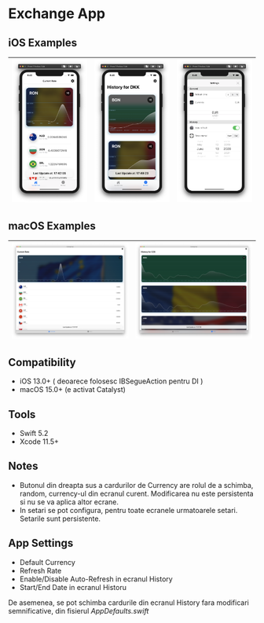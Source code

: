 # Exchange App

## iOS Examples

| ![ios1](img/ios1.png "ios1") | ![ios2](img/ios2.png "ios2") | ![ios2](img/ios3.png "ios3") |
|:---:|:---:|:---:|

## macOS Examples

| ![mac1](img/mac1.png "ios1") | ![mac2](img/mac2.png "mac2") |
|:---:|:---:|

## Compatibility
* iOS 13.0+ ( deoarece folosesc IBSegueAction pentru DI )
* macOS 15.0+ (e activat Catalyst)

## Tools
* Swift 5.2
* Xcode 11.5+

## Notes

* Butonul din dreapta sus a cardurilor de Currency are rolul de a schimba, random, currency-ul din ecranul curent. Modificarea nu este persistenta si nu se va aplica altor ecrane.
* In setari se pot configura, pentru toate ecranele urmatoarele setari. Setarile sunt persistente.

## App Settings
* Default Currency
* Refresh Rate
* Enable/Disable Auto-Refresh in ecranul History
* Start/End Date in ecranul Historu

De asemenea, se pot schimba cardurile din ecranul History fara modificari semnificative, din fisierul *AppDefaults.swift*
